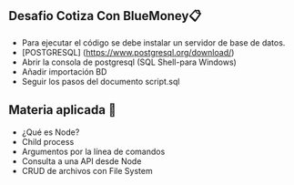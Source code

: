 ## Desafio Cotiza Con BlueMoney📋
- Para ejecutar el código se debe instalar un servidor de base de datos.
- [POSTGRESQL] (https://www.postgresql.org/download/)
- Abrir la consola de postgresql (SQL Shell-para Windows)
- Añadir importación BD
- Seguir los pasos del documento script.sql

## Materia aplicada 📝
- ¿Qué es Node?
- Child process
- Argumentos por la línea de comandos
- Consulta a una API desde Node
- CRUD de archivos con File System
